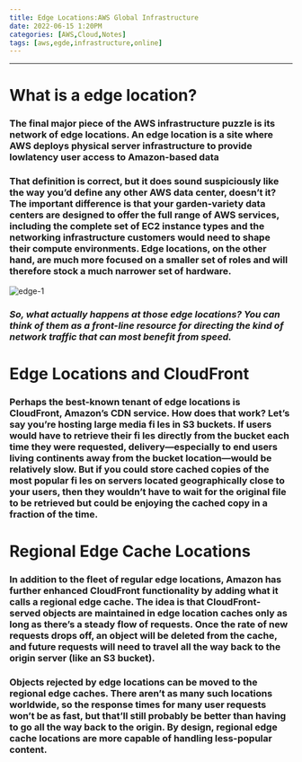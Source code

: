 ```yaml
---
title: Edge Locations:AWS Global Infrastructure
date: 2022-06-15 1:20PM
categories: [AWS,Cloud,Notes]
tags: [aws,egde,infrastructure,online]
---
```

***

# **What is a edge location?**
### The final major piece of the AWS infrastructure puzzle is its network of edge locations. An edge location is a site where AWS deploys physical server infrastructure to provide lowlatency user access to Amazon-based data

### That definition is correct, but it does sound suspiciously like the way you’d define any other AWS data center, doesn’t it? The important difference is that your garden-variety data centers are designed to offer the full range of AWS services, including the complete set of EC2 instance types and the networking infrastructure customers would need to shape their compute environments. Edge locations, on the other hand, are much more focused on a smaller set of roles and will therefore stock a much narrower set of hardware.

![edge-1](https://cloudacademy.com/wp-content/uploads/2017/07/Screen-Shot-2017-07-05-at-13.15.35.png)

### *So, what actually happens at those edge locations? You can think of them as a front-line resource for directing the kind of network traffic that can most benefit from speed.*

# **Edge Locations and CloudFront**
### Perhaps the best-known tenant of edge locations is CloudFront, Amazon’s CDN service. How does that work? Let’s say you’re hosting large media fi les in S3 buckets. If users would have to retrieve their fi les directly from the bucket each time they were requested, delivery—especially to end users living continents away from the bucket location—would be relatively slow. But if you could store cached copies of the most popular fi les on servers located geographically close to your users, then they wouldn’t have to wait for the original file to be retrieved but could be enjoying the cached copy in a fraction of the time.

# **Regional Edge Cache Locations**
### In addition to the fleet of regular edge locations, Amazon has further enhanced CloudFront functionality by adding what it calls a regional edge cache. The idea is that CloudFront- served objects are maintained in edge location caches only as long as there’s a steady flow of requests. Once the rate of new requests drops off, an object will be deleted from the cache, and future requests will need to travel all the way back to the origin server (like an S3 bucket).

### Objects rejected by edge locations can be moved to the regional edge caches. There aren’t as many such locations worldwide, so the response times for many user requests won’t be as fast, but that’ll still probably be better than having to go all the way back to the origin. By design, regional edge cache locations are more capable of handling less-popular content.